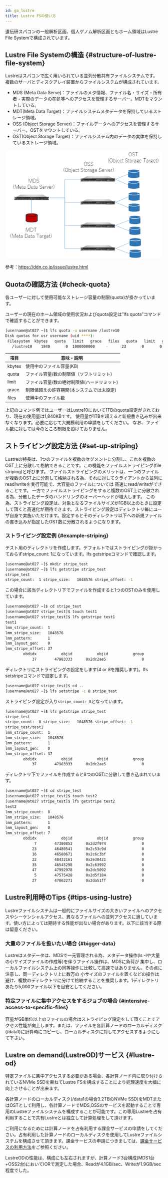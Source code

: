 ```yaml
---
id: ga_lustre
title: Lustre FSの使い方
---
```



遺伝研スパコンの一般解析区画、個人ゲノム解析区画ともホーム領域はLustre File Systemで構成されています。

## Lustre File Systemの構造 {#structure-of-lustre-file-system}


Lustreはスパコンで広く用いられている並列分散共有ファイルシステムです。
複数のサーバとディスクアレイ装置からファイルシステムが構成されています。

- MDS (Meta Data Serve)：ファイルのメタ情報、ファイル名・サイズ・所有者・実際のデータの在処等へのアクセスを管理するサーバー。MDTをマウントしている。
- MDT(Meta Data Target)：ファイルシステムメタデータを保持しているストレージ領域。
- OSS (Object Storage Server)：ファイルデータへのアクセスを管理するサーバー。OSTをマウントしている。
- OST(Object Storage Target)：ファイルシステム内のデータの実体を保持しているストレージ領域。

![](lustre.png)

参考：https://ddn.co.jp/issue/lustre.html


## Quotaの確認方法 {#check-quota}

各ユーザーに対して使用可能なストレージ容量の制限(quota)が掛かっています。


ユーザーの現在のホーム領域の使用状況およびquota設定は”lfs quota”コマンドで確認することができます。

```bash
[username@at027 ~]$ lfs quota -u username /lustre10
Disk quotas for usr username (uid ****):
 Filesystem  kbytes   quota   limit   grace   files   quota   limit   grace
   /lustre10    1840       0  1000000000     -      23       0       0       -
```


| 項目     | 意味・説明                                   |
|----------|----------------------------------------------|
|kbytes    | 使用中のファイル容量(KB)                     |
|quota 	   | ファイル容量/数の制限値（ソフトリミット）    |
|limit 	   | ファイル容量/数の絶対制限値(ハードリミット)  |
|grace 	   | 制限値超えの許容期間(本システムでは未設定)   |
|files 	   | 使用中のファイル数                           |
 
上記のコマンド例ではユーザーはLustre10において1TBのquota設定がされており、現在の使用量は1,840KBです。
使用量が1TBを超えると新規書き込みが出来なくなります。必要に応じて大規模利用の申請をしてください。
なお、ファイル数に対しては今のところ制限を設けておりません。


 
## ストライピング設定方法 {#set-up-striping}

Lustreの特長は、1つのファイルを複数のセグメントに分割し、これを複数のOST上に分散して格納できることです。この機能をファイルストライピング(file striping)と呼びます。 ファイルストライピングのメリットは、一つのファイルが複数のOST上に分割して格納される為、それに対してクライアントから並列にread/writeを実行可能で、大容量のファイルについては 高速にread/writeができることです。 一方でファイルストライピングをすると複数のOST上に分散される為、分散したデータのハンドリングのオーバーヘッドが増大します。 この為、ストライピング設定は、対象となるファイルサイズが1GB以上のときに設定して頂くと高速化が期待できます。ストライピング設定はディレクトリ毎にユーザ自身で実施いただけます。設定するとそのディレクトリ以下への新規ファイルの書き込みが指定したOST数に分散されるようになります。

 

### ストライピング設定例 {#example-striping}

テスト用のディレクトリを作成します。デフォルトではストライピングが掛かっておらずstripe_count: 1になっています。lfs getstripeコマンドで確認します。

```bash
[username@at027 ~]$ mkdir stripe_test
[username@at027 ~]$ lfs getstripe stripe_test
stripe_test
stripe_count:  1 stripe_size:   1048576 stripe_offset: -1
```

この場合に該当ディレクトリ下でファイルを作成すると1つのOSTのみを使用しています。

```bash
[username@at027 ~]$ cd stripe_test
[username@at027 stripe_test]$ touch test1
[username@at027 stripe_test]$ lfs getstripe test1
test1
lmm_stripe_count:  1
lmm_stripe_size:   1048576
lmm_pattern:       1
lmm_layout_gen:    0
lmm_stripe_offset: 37
        obdidx           objid           objid           group
            37        47983333      0x2dc2ae5                0
```

ディレクトリにストライピングの設定をします(4 or 8を推奨します)。lfs setstripeコマンドで設定します。

```bash
[username@at027 stripe_test]$ cd ..
[username@at027 ~]$ lfs setstripe -c 8 stripe_test
```

ストライピング設定が入り`stripe_count: 8`となっています。

```bash
[username@at027 ~]$ lfs getstripe stripe_test
stripe_test
stripe_count:  8 stripe_size:   1048576 stripe_offset: -1
stripe_test/test1
lmm_stripe_count:  1
lmm_stripe_size:   1048576
lmm_pattern:       1
lmm_layout_gen:    0
lmm_stripe_offset: 37
        obdidx           objid           objid           group
            37        47983333      0x2dc2ae5                0
```

ディレクトリ下でファイルを作成すると8つのOSTに分散して書き込まれています。

```bash
[username@at027 ~]$ cd stripe_test
[username@at027 stripe_test]$ touch test2
[username@at027 stripe_test]$ lfs getstripe test2
test2
lmm_stripe_count:  8
lmm_stripe_size:   1048576
lmm_pattern:       1
lmm_layout_gen:    0
lmm_stripe_offset: 7
        obdidx           objid           objid           group
             7        47380852      0x2d2f974                0
            23        46480541      0x2c53c9d                0
            16        46580671      0x2c6c3bf                0
            22        48432161      0x2e30421                0
            35        46545298      0x2c63992                0
            47        47992978      0x2dc5092                0
             5        47575428      0x2d5f184                0
            27        47862271      0x2da51ff                0
```
 


## Lustre利用時のTips {#tips-using-lustre}

Lustreファイルシステムは一般的にファイルサイズの大きいファイルへのアクセスやシーケンシャルアクセス、異なるファイルへの並列アクセスに適しています。使い方によっては期待する性能が出ない場合があります。以下に該当する際は留意ください。

### 大量のファイルを扱いたい場合 {#bigger-data}

Lustreはメタデータは、MDSで一元管理される為、メタデータ操作(ls -lや大量の小サイズファイルの作成等)を伴うファイル操作は、MDSに負荷が 集中し、ローカルファイルシステム上の同等操作に比較して高速ではありません。その点に注意し、同一ディレクトリ上に数万の 小サイズのファイルを置くなどの操作は避け、複数のディレクトリに分けて格納することを推奨します。1ディレクトリあたり5,000ファイル以下を目安としてください。

### 特定ファイルに集中アクセスをするジョブの場合 {#intensive-access-to-specific-files}

容量がGB単位以上のファイルの場合はストライピング設定をして頂くことでアクセス性能が向上します。または、ファイルを各計算ノードのローカルディスク(/data1)に計算時にコピーし、ローカルディスクに対してアクセスするようにして下さい。


## Lustre on demand(LustreOD)サービス {#lustre-od}

特定ファイルに集中アクセスする必要がある場合、各計算ノード内に取り付けられているNVMe SSDを束ねてLustre FSを構成することにより処理速度を大幅に向上させることが出来ます。


各計算ノードのローカルディスク(/data1の場合3.2TBのNVMe SSD)をMDTまたはOSTとして利用し、各計算ノードでMDS,OSSのサービスを起動することで専用のLustreファイルシステムを構成することが可能です。この専用Lustreを占有利用することで共有Lustreとは独立して計算処理をして頂けます。

ご利用になるためには計算ノードを占有利用する課金サービスの申請をしてください。占有利用した計算ノードのローカルディスクを使用してLustreファイルシステムを構成させて頂きます。課金サービスの申請につきましては、[課金サービスの利用方法](/application/billing_services)をご参照ください。

LustreODの性能は、構成にも左右されますが、計算ノード3台構成(MDS1台+OSS2台)においてIORで測定した場合、Readが4.1GB/sec、Writeが1.9GB/sec程度でした。
